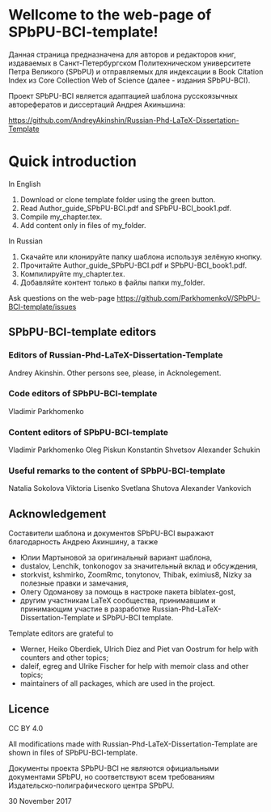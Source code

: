 ﻿# Wellcome to the web-page of SPbPU-BCI-template!


Данная страница предназначена для авторов и редакторов книг, издаваемых в Санкт-Петербургском Политехническом университете Петра Великого (SPbPU) и отправляемых для индексации в Book Citation Index из Core Collection Web of Science (далее - издания SPbPU-BCI). 

Проект SPbPU-BCI является адаптацией шаблона русскоязычных авторефератов и диссертаций Андрея Акиньшина:

https://github.com/AndreyAkinshin/Russian-Phd-LaTeX-Dissertation-Template


# Quick introduction

In English

1. Download or clone template folder using the green button.
2. Read Author_guide_SPbPU-BCI.pdf and SPbPU-BCI_book1.pdf.
3. Compile my_chapter.tex.
4. Add content only in files of my_folder.   

In Russian

1. Скачайте или клонируйте папку шаблона используя зелёную кнопку.
2. Прочитайте Author_guide_SPbPU-BCI.pdf и SPbPU-BCI_book1.pdf.
3. Компилируйте my_chapter.tex.
4. Добавляйте контент только в файлы папки my_folder.  


Ask questions on the web-page https://github.com/ParkhomenkoV/SPbPU-BCI-template/issues


## SPbPU-BCI-template editors 

### Editors of Russian-Phd-LaTeX-Dissertation-Template

Andrey Akinshin. 
Other persons see, please, in Acknolegement.

### Code editors of SPbPU-BCI-template

Vladimir Parkhomenko


### Content editors of SPbPU-BCI-template

Vladimir Parkhomenko
Oleg Piskun
Konstantin Shvetsov
Alexander Schukin

### Useful remarks to the content of SPbPU-BCI-template

Natalia Sokolova
Viktoria Lisenko
Svetlana Shutova
Alexander Vankovich


## Acknowledgement


Составители шаблона и документов SPbPU-BCI выражают благодарность Андрею Акиншину, а также

- Юлии Мартыновой за оригинальный вариант шаблона,
- dustalov, Lenchik, tonkonogov за значительный вклад и обсуждения,
- storkvist, kshmirko, ZoomRmc, tonytonov, Thibak, eximius8, Nizky за полезные правки и замечания,
- Олегу Одоманову за помощь в настроке пакета biblatex-gost,
- другим участникам LaTeX сообщества, принимавшим и принимающим участие в разработке Russian-Phd-LaTeX-Dissertation-Template и SPbPU-BCI template.

Template editors are grateful to

- Werner, Heiko Oberdiek, Ulrich Diez and Piet van Oostrum for help with counters and other topics;
- daleif, egreg and Ulrike Fischer for help with memoir class and other topics;
- maintainers of all packages, which are used in the project.
 

## Licence

CC BY 4.0

All modifications made with Russian-Phd-LaTeX-Dissertation-Template are shown in files of SPbPU-BCI-template.


Документы проекта SPbPU-BCI не являются официальными документами SPbPU, но соответствуют всем требованиям Издательско-полиграфического центра SPbPU. 

30 November 2017